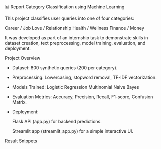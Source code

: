 📊 Report Category Classification using Machine Learning

This project classifies user queries into one of four categories:

Career / Job
Love / Relationship
Health / Wellness
Finance / Money

It was developed as part of an internship task to demonstrate skills in dataset creation, text preprocessing, model training, evaluation, and deployment.

Project Overview

* Dataset: 800 synthetic queries (200 per category).

* Preprocessing: Lowercasing, stopword removal, TF-IDF vectorization.

* Models Trained:
    Logistic Regression
    Multinomial Naive Bayes

* Evaluation Metrics: 
    Accuracy, Precision, Recall, F1-score, Confusion Matrix.

* Deployment:

    Flask API (app.py) for backend predictions.

    Streamlit app (streamlit_app.py) for a simple interactive UI.
  
Result Snippets

